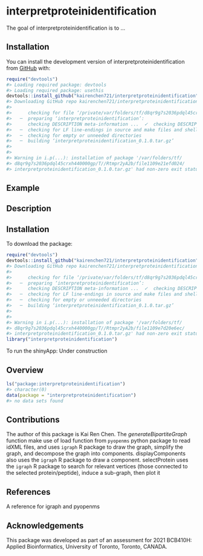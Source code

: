 
<!-- README.md is generated from README.Rmd. Please edit that file -->

# interpretproteinidentification

<!-- badges: start -->
<!-- badges: end -->

The goal of interpretproteinidentification is to …

## Installation

You can install the development version of
interpretproteinidentification from [GitHub](https://github.com/) with:

``` r
require("devtools")
#> Loading required package: devtools
#> Loading required package: usethis
devtools::install_github("kairenchen721/interpretproteinidentification")
#> Downloading GitHub repo kairenchen721/interpretproteinidentification@HEAD
#> 
#>      checking for file ‘/private/var/folders/tf/d8qr9g7s2036pdql45crxh440000gp/T/Rtmpr2yA2b/remotes1109e68dd702d/kairenchen721-interpretproteinidentification-05794d9/DESCRIPTION’ ...  ✓  checking for file ‘/private/var/folders/tf/d8qr9g7s2036pdql45crxh440000gp/T/Rtmpr2yA2b/remotes1109e68dd702d/kairenchen721-interpretproteinidentification-05794d9/DESCRIPTION’
#>   ─  preparing ‘interpretproteinidentification’:
#>      checking DESCRIPTION meta-information ...  ✓  checking DESCRIPTION meta-information
#>   ─  checking for LF line-endings in source and make files and shell scripts
#>   ─  checking for empty or unneeded directories
#>   ─  building ‘interpretproteinidentification_0.1.0.tar.gz’
#>      
#> 
#> Warning in i.p(...): installation of package '/var/folders/tf/
#> d8qr9g7s2036pdql45crxh440000gp/T//Rtmpr2yA2b/file1109e21efd024/
#> interpretproteinidentification_0.1.0.tar.gz' had non-zero exit status
```

## Example

<!-- You'll still need to render `README.Rmd` regularly, to keep `README.md` up-to-date. `devtools::build_readme()` is handy for this. You could also use GitHub Actions to re-render `README.Rmd` every time you push. An example workflow can be found here: <https://github.com/r-lib/actions/tree/v1/examples>. -->
<!-- You can also embed plots, for example: -->
<!-- In that case, don't forget to commit and push the resulting figure files, so they display on GitHub and CRAN. -->

## Description

## Installation

To download the package:

``` r
require("devtools")
devtools::install_github("kairenchen721/interpretproteinidentification", build_vignettes = TRUE)
#> Downloading GitHub repo kairenchen721/interpretproteinidentification@HEAD
#> 
#>      checking for file ‘/private/var/folders/tf/d8qr9g7s2036pdql45crxh440000gp/T/Rtmpr2yA2b/remotes1109ed0fa136/kairenchen721-interpretproteinidentification-05794d9/DESCRIPTION’ ...  ✓  checking for file ‘/private/var/folders/tf/d8qr9g7s2036pdql45crxh440000gp/T/Rtmpr2yA2b/remotes1109ed0fa136/kairenchen721-interpretproteinidentification-05794d9/DESCRIPTION’
#>   ─  preparing ‘interpretproteinidentification’:
#>      checking DESCRIPTION meta-information ...  ✓  checking DESCRIPTION meta-information
#>   ─  checking for LF line-endings in source and make files and shell scripts
#>   ─  checking for empty or unneeded directories
#>   ─  building ‘interpretproteinidentification_0.1.0.tar.gz’
#>      
#> 
#> Warning in i.p(...): installation of package '/var/folders/tf/
#> d8qr9g7s2036pdql45crxh440000gp/T//Rtmpr2yA2b/file1109e7d20e6ec/
#> interpretproteinidentification_0.1.0.tar.gz' had non-zero exit status
library("interpretproteinidentification")
```

To run the shinyApp: Under construction

## Overview

``` r
ls("package:interpretproteinidentification")
#> character(0)
data(package = "interpretproteinidentification")
#> no data sets found
```

## Contributions

The author of this package is Kai Ren Chen. The *generateBipartiteGraph*
function make use of load function from `pyopenms` python package to
read idXML files, and uses `igraph` R package to draw the graph,
simplify the graph, and decompose the graph into components.
displayComponents also uses the `igraph` R package to draw a component.
selectProtein uses the `igraph` R package to search for relevant
vertices (those connected to the selected protein/peptide), induce a
sub-graph, then plot it

## References

A reference for igraph and pyopenms

## Acknowledgements

This package was developed as part of an assessment for 2021 BCB410H:
Applied Bioinformatics, University of Toronto, Toronto, CANADA.
